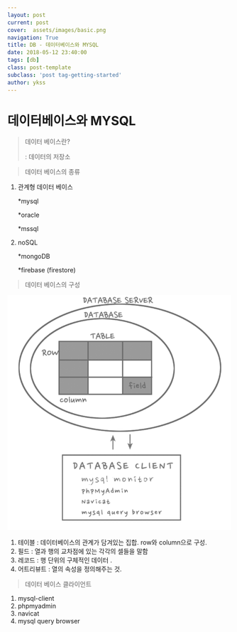 ```yaml
---
layout: post
current: post
cover:  assets/images/basic.png
navigation: True
title: DB - 데이터베이스와 MYSQL
date: 2018-05-12 23:40:00
tags: [db]
class: post-template
subclass: 'post tag-getting-started'
author: ykss
---
```


# 데이터베이스와 MYSQL

> 데이터 베이스란?
>
> : 데이터의 저장소



> 데이터 베이스의 종류

1. 관계형 데이터 베이스

   *mysql

   *oracle

   *mssql

2. noSQL

   *mongoDB

   *firebase (firestore)

> 데이터 베이스의 구성

  ![db1_1](/assets/images/DB1_1.png)

1. 테이블 : 데이터베이스의 관계가 담겨있는 집합. row와 column으로 구성.
2. 필드 : 열과 행의 교차점에 있는 각각의 셀들을 말함
3. 레코드 : 행 단위의 구체적인 데이터 .
4. 어트리뷰트 : 열의 속성을 정의해주는 것. 



> 데이터 베이스 클라이언트

1. mysql-client
2. phpmyadmin
3. navicat
4. mysql query browser

